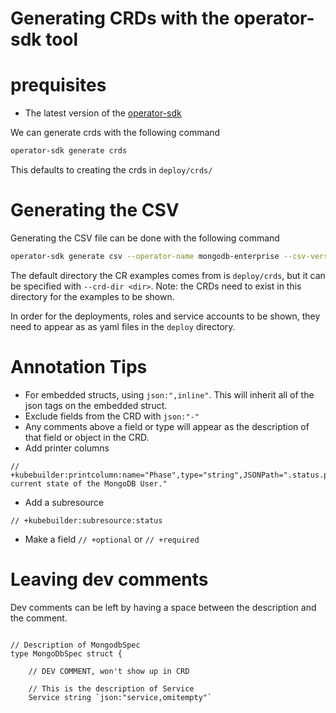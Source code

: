 # Generating CRDs with the operator-sdk tool

# prequisites
* The latest version of the [operator-sdk](https://github.com/operator-framework/operator-sdk/releases)

We can generate crds with the following command

```bash
operator-sdk generate crds
```

This defaults to creating the crds in `deploy/crds/`


# Generating the CSV

Generating the CSV file can be done with the following command

```bash
operator-sdk generate csv --operator-name mongodb-enterprise --csv-version 1.5.4 --apis-dir pkg/apis/mongodb.com --from-version 1.5.3
```

The default directory the CR examples comes from is `deploy/crds`, but it can be specified
with `--crd-dir <dir>`. Note: the CRDs need to exist in this directory for the examples to be shown.

In order for the deployments, roles and service accounts to be shown, they need to appear
as as yaml files in the `deploy` directory.


# Annotation Tips

* For embedded structs, using `json:",inline"`. This will inherit all of the json tags on the embedded struct.
* Exclude fields from the CRD with `json:"-"`
* Any comments above a field or type will appear as the description of that field or object in the CRD.
* Add printer columns
```golang
// +kubebuilder:printcolumn:name="Phase",type="string",JSONPath=".status.phase",description="The current state of the MongoDB User."
```
* Add a subresource
```golang
// +kubebuilder:subresource:status
```
* Make a field `// +optional` or `// +required`

# Leaving dev comments

Dev comments can be left by having a space between the description and the comment.
```golang

// Description of MongodbSpec
type MongoDbSpec struct {

	// DEV COMMENT, won't show up in CRD

	// This is the description of Service
	Service string `json:"service,omitempty"`

```

